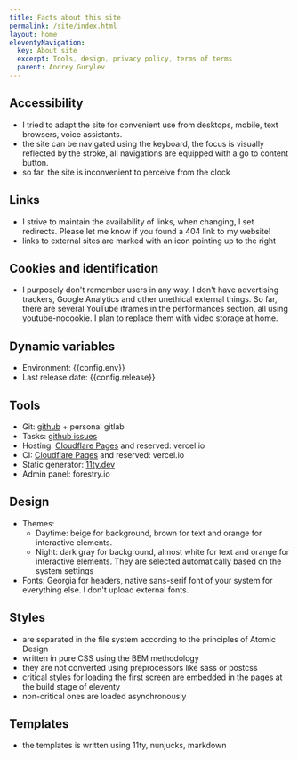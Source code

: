 ```yaml
---
title: Facts about this site
permalink: /site/index.html
layout: home
eleventyNavigation:
  key: About site
  excerpt: Tools, design, privacy policy, terms of terms
  parent: Andrey Gurylev
---
```


## Accessibility

* I tried to adapt the site for convenient use from desktops, mobile, text browsers, voice assistants.
* the site can be navigated using the keyboard, the focus is visually reflected by the stroke, all navigations are equipped with a go to content button.
* so far, the site is inconvenient to perceive from the clock

## Links

* I strive to maintain the availability of links, when changing, I set redirects. Please let me know if you found a 404 link to my website!
* links to external sites are marked with an icon pointing up to the right

## Cookies and identification

* I purposely don't remember users in any way. I don't have advertising trackers, Google Analytics and other unethical external things. So far, there are several YouTube iframes in the performances section, all using youtube-nocookie. I plan to replace them with video storage at home.

## Dynamic variables

* Environment: {{config.env}}
* Last release date: {{config.release}}

## Tools

* Git: [github](https://github.com/fogrew/gurylev.com/) + personal gitlab
* Tasks: [github issues](https://github.com/fogrew/gurylev.com/issues/)
* Hosting: [Cloudflare Pages](https://pages.cloudflare.com/) and reserved: vercel.io
* CI: [Cloudflare Pages](https://pages.cloudflare.com/) and reserved: vercel.io
* Static generator: [11ty.dev](https://www.11ty.dev/)
* Admin panel: forestry.io

## Design

* Themes:
  * Daytime: beige for background, brown for text and orange for interactive elements.
  * Night: dark gray for background, almost white for text and orange for interactive elements. They are selected automatically based on the system settings
* Fonts: Georgia for headers, native sans-serif font of your system for everything else. I don't upload external fonts.

## Styles

* are separated in the file system according to the principles of Atomic Design
* written in pure CSS using the BEM methodology
* they are not converted using preprocessors like sass or postcss
* critical styles for loading the first screen are embedded in the pages at the build stage of eleventy
* non-critical ones are loaded asynchronously

## Templates

* the templates is written using 11ty, nunjucks, markdown
